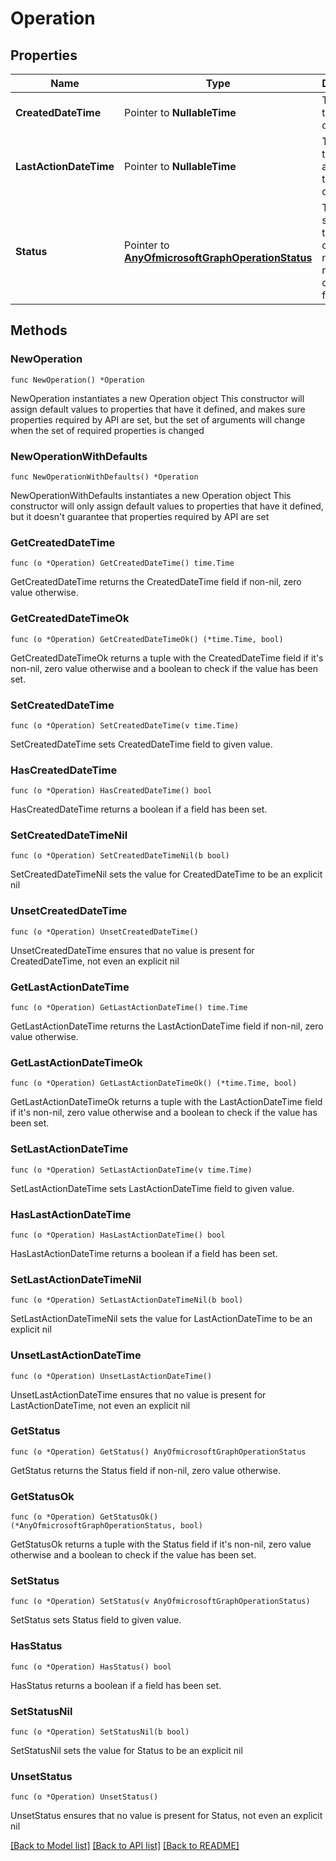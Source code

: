 # Operation

## Properties

Name | Type | Description | Notes
------------ | ------------- | ------------- | -------------
**CreatedDateTime** | Pointer to **NullableTime** | The start time of the operation. | [optional] 
**LastActionDateTime** | Pointer to **NullableTime** | The time of the last action of the operation. | [optional] 
**Status** | Pointer to [**AnyOfmicrosoftGraphOperationStatus**](anyOf&lt;microsoft.graph.operationStatus&gt;.md) | The current status of the operation: notStarted, running, completed, failed | [optional] 

## Methods

### NewOperation

`func NewOperation() *Operation`

NewOperation instantiates a new Operation object
This constructor will assign default values to properties that have it defined,
and makes sure properties required by API are set, but the set of arguments
will change when the set of required properties is changed

### NewOperationWithDefaults

`func NewOperationWithDefaults() *Operation`

NewOperationWithDefaults instantiates a new Operation object
This constructor will only assign default values to properties that have it defined,
but it doesn't guarantee that properties required by API are set

### GetCreatedDateTime

`func (o *Operation) GetCreatedDateTime() time.Time`

GetCreatedDateTime returns the CreatedDateTime field if non-nil, zero value otherwise.

### GetCreatedDateTimeOk

`func (o *Operation) GetCreatedDateTimeOk() (*time.Time, bool)`

GetCreatedDateTimeOk returns a tuple with the CreatedDateTime field if it's non-nil, zero value otherwise
and a boolean to check if the value has been set.

### SetCreatedDateTime

`func (o *Operation) SetCreatedDateTime(v time.Time)`

SetCreatedDateTime sets CreatedDateTime field to given value.

### HasCreatedDateTime

`func (o *Operation) HasCreatedDateTime() bool`

HasCreatedDateTime returns a boolean if a field has been set.

### SetCreatedDateTimeNil

`func (o *Operation) SetCreatedDateTimeNil(b bool)`

 SetCreatedDateTimeNil sets the value for CreatedDateTime to be an explicit nil

### UnsetCreatedDateTime
`func (o *Operation) UnsetCreatedDateTime()`

UnsetCreatedDateTime ensures that no value is present for CreatedDateTime, not even an explicit nil
### GetLastActionDateTime

`func (o *Operation) GetLastActionDateTime() time.Time`

GetLastActionDateTime returns the LastActionDateTime field if non-nil, zero value otherwise.

### GetLastActionDateTimeOk

`func (o *Operation) GetLastActionDateTimeOk() (*time.Time, bool)`

GetLastActionDateTimeOk returns a tuple with the LastActionDateTime field if it's non-nil, zero value otherwise
and a boolean to check if the value has been set.

### SetLastActionDateTime

`func (o *Operation) SetLastActionDateTime(v time.Time)`

SetLastActionDateTime sets LastActionDateTime field to given value.

### HasLastActionDateTime

`func (o *Operation) HasLastActionDateTime() bool`

HasLastActionDateTime returns a boolean if a field has been set.

### SetLastActionDateTimeNil

`func (o *Operation) SetLastActionDateTimeNil(b bool)`

 SetLastActionDateTimeNil sets the value for LastActionDateTime to be an explicit nil

### UnsetLastActionDateTime
`func (o *Operation) UnsetLastActionDateTime()`

UnsetLastActionDateTime ensures that no value is present for LastActionDateTime, not even an explicit nil
### GetStatus

`func (o *Operation) GetStatus() AnyOfmicrosoftGraphOperationStatus`

GetStatus returns the Status field if non-nil, zero value otherwise.

### GetStatusOk

`func (o *Operation) GetStatusOk() (*AnyOfmicrosoftGraphOperationStatus, bool)`

GetStatusOk returns a tuple with the Status field if it's non-nil, zero value otherwise
and a boolean to check if the value has been set.

### SetStatus

`func (o *Operation) SetStatus(v AnyOfmicrosoftGraphOperationStatus)`

SetStatus sets Status field to given value.

### HasStatus

`func (o *Operation) HasStatus() bool`

HasStatus returns a boolean if a field has been set.

### SetStatusNil

`func (o *Operation) SetStatusNil(b bool)`

 SetStatusNil sets the value for Status to be an explicit nil

### UnsetStatus
`func (o *Operation) UnsetStatus()`

UnsetStatus ensures that no value is present for Status, not even an explicit nil

[[Back to Model list]](../README.md#documentation-for-models) [[Back to API list]](../README.md#documentation-for-api-endpoints) [[Back to README]](../README.md)


